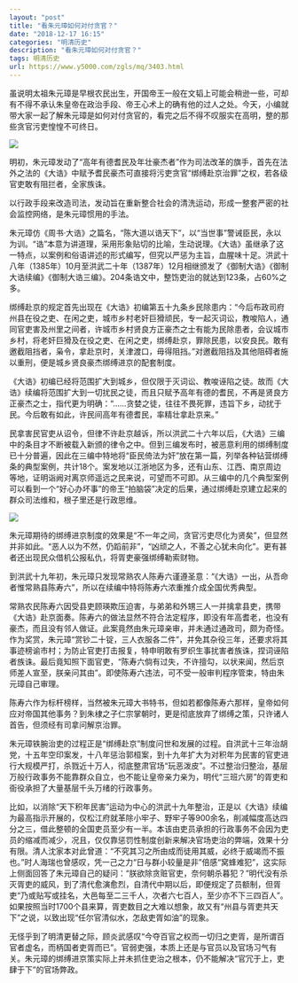 ```yaml
---
layout: "post"
title: "看朱元璋如何对付贪官？"
date: "2018-12-17 16:15"
categories: "明清历史"
description: "看朱元璋如何对付贪官？"
tags: 明清历史
url: https://www.y5000.com/zgls/mq/3403.html
---
```






虽说明太祖朱元璋是早根农民出生，开国帝王一般在文韬上可能会稍逊一些，可却有不得不承认朱皇帝在政治手段、帝王心术上的确有他的过人之处。今天，小编就带大家一起了解朱元璋是如何对付贪官的，看完之后不得不叹服实在高明，整的那些贪官污吏惶惶不可终日。

![](https://img.y5000.com/uploads/allimg/161010/6-161010112AB25.jpg)

明初，朱元璋发动了“高年有德耆民及年壮豪杰者”作为司法改革的旗手，首先在法外之法的《大诰》中赋予耆民豪杰可直接将污吏贪官“绑缚赴京治罪”之权，若各级官吏敢有阻拦者，全家族诛。

以行政手段来改造司法，发动旨在重新整合社会的清洗运动，形成一整套严密的社会监控网络，是朱元璋惯用的手法。

朱元璋仿《周书·大诰》之篇名，“陈大道以诰天下”，以“当世事”警诫臣民，永以为训。“诰”本意为讲道理，采用形象贴切的比喻，生动说理。《大诰》虽继承了这一特点，以案例和俗语讲述的形式编写，但究以严惩为主旨，血腥味十足。洪武十八年（1385年）10月至洪武二十年（1387年）12月相继颁发了《御制大诰》《御制大诰续编》《御制大诰三编》。204条诰文中，整饬吏治的就达到123条，占60%之多。

绑缚赴京的规定首先出现在《大诰》初编第五十九条乡民除患内：“今后布政司府州县在役之吏、在闲之吏，城市乡村老奸巨猾顽民，专一起灭词讼，教唆陷人，通同官吏害及州里之间者，许城市乡村贤良方正豪杰之士有能为民除患者，会议城市乡村，将老奸巨猾及在役之吏、在闲之吏，绑缚赴京，罪除民患，以安良民。敢有邀截阻挡者，枭令，拿赴京时，关津渡口，毋得阻挡。”对邀截阻挡及其他阻碍者施以重刑，便是城乡贤良豪杰绑缚进京的配套制度。

《大诰》初编已经将范围扩大到城乡，但仅限于灭词讼、教唆诬陷之徒。故而《大诰》续编将范围扩大到一切扰民之徒，而且只赋予高年有德的耆民，不再是贤良方正豪杰之士，指代更为明确：“……贪婪之徒，往往不畏死罪，违旨下乡，动扰于民。今后敢有如此，许民间高年有德耆民，率精壮拿赴京来。”

民拿害民官吏从诏令，但律不许赴京越诉，所以洪武二十六年以后，《大诰》三编中的条目才不断被载入新颁的律令之中。但到三编发布时，被恶意利用的绑缚制度已十分普遍，因此在三编中特地将“臣民倚法为奸”放在第一篇，列举各种钻营绑缚条的典型案例，共计18个。案发地以江浙地区为多，还有山东、江西、南京周边等地，证明诣阙对离京师遥远之民来说，可望而不可即。从三编中的几个典型案例可以看到一个“好心办坏事”的帝王“拍脑袋”决定的后果，通过绑缚赴京建立起来的群众司法维和，根子里还是行政思维。

![](https://img.y5000.com/uploads/allimg/161010/6-161010112P9D1.jpg)

朱元璋期待的绑缚进京制度的效果是“不一年之间，贪官污吏尽化为贤矣”，但显然并非如此。“恶人以为不然，仍蹈前非”，“凶顽之人，不善之心犹未向化”。更有甚者还出现民众借机公报私仇，将胥吏豪强绑缚勒索财物。

到洪武十九年初，朱元璋只发现常熟农人陈寿六谨遵圣意：“《大诰》一出，从吾命者惟常熟县陈寿六”，所以在续编中特将陈寿六浓重推介成全国优秀典型。

常熟农民陈寿六因受县吏顾瑛欺压迫害，与弟弟和外甥三人一并擒拿县吏，携带《大诰》赴京面奏。陈寿六的做法显然不符合法定程序，即没有年高耆老，也没有豪杰，而且没有邻人做证。此案竟然由朱元璋亲审，并未通过通政司，颇为奇怪。作为奖赏，朱元璋“赏钞二十锭，三人衣服各二件”，并免其杂役三年，还要求将其事迹榜谕市村；为防止官吏打击报复，特申明敢有罗织生事扰害者族诛，捏词诬陷者族诛。最后竟知照下面官吏，“陈寿六倘有过失，不许擅勾，以状来闻，然后京师差人宣至，朕亲问其由”。即使陈寿六违法，可不受一般审判程序管束，特由朱元璋自己审理。

陈寿六作为标杆榜样，当然被朱元璋大书特书，但如若都像陈寿六那样，皇帝如何应对帝国其他事务？到朱棣之子仁宗掌朝时，更是彻底放弃了绑缚之策，只许诸人首告，但须经有司拿问解京治罪。

朱元璋铁腕治吏的过程正是“绑缚赴京”制度问世和发展的过程。自洪武十三年治胡党，十五年空印案发，十八年惩治郭桓案，到十九年扩大为对积年为民害的官吏进行大规模严打，杀戮近十万人，彻底整肃官场“玩恶泼皮”。不过整治归整治，基层万般行政事务不能靠群众自立，也不能让皇帝亲力亲为，明代“三班六房”的胥吏和衙役承担了大量基层千头万绪的行政事务。

比如，以消除“天下积年民害”运动为中心的洪武十九年整治，正是以《大诰》续编为最高指示开展的，仅松江府就革除小牢子、野牢子等900余名，削减幅度高达四分之三，借此整顿的全国吏员至少有一半。本该由吏员承担的行政事务不会因为吏员的缩减而减少，况且，仅仅靠惩罚性制度创新来解决官场吏治的弊端，效果十分有限。清人沈家本对此曾道：“不究其习之所由成而徒用其威，必终于威竭而不振也。”时人海瑞也曾感叹，凭一己之力“日与群小较量是非”倍感“窝蜂难犯”，这实际上侧面回答了朱元璋自己的疑问：“朕欲除贪赃官吏，奈何朝杀暮犯？”明代没有杀灭胥吏的威风，到了清代愈演愈烈，自清代中期以后，即便规定了员额制，但胥吏“乃或贴写或挂名，大邑每至二三千人，次者六七百人，至少亦不下三四百人”。如果按照当时1700个县来算，胥吏数目之大难以想象，故又有“州县与胥吏共天下”之说，以致出现“任尔官清似水，怎敌吏胥如油”的现象。

无怪乎到了明清更替之际，顾炎武感叹“今夺百官之权而一切归之吏胥，是所谓百官者虚名，而柄国者吏胥而已”。官弱吏强，本质上还是与官员以及官场习气有关。朱元璋的绑缚进京策实际上并未抓住吏治之根本，仍不能解决“官冗于上，吏肆于下”的官场弊政。
